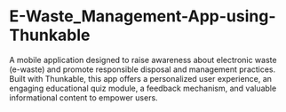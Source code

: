 # E-Waste_Management-App-using-Thunkable
A mobile application designed to raise awareness about electronic waste (e-waste) and promote responsible disposal and management practices. Built with Thunkable, this app offers a personalized user experience, an engaging educational quiz module, a feedback mechanism, and valuable informational content to empower users.
